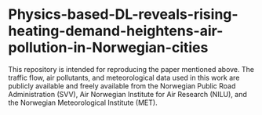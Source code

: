 # Physics-based-DL-reveals-rising-heating-demand-heightens-air-pollution-in-Norwegian-cities

This repository is intended for reproducing the paper mentioned above. 
The traffic flow, air pollutants, and meteorological data used in this work are publicly available and freely available from the Norwegian Public Road Administration (SVV), Air Norwegian Institute for Air Research (NILU), and the Norwegian Meteorological Institute (MET).
